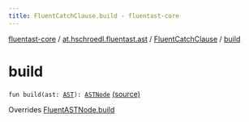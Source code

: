 ```yaml
---
title: FluentCatchClause.build - fluentast-core
---
```


[fluentast-core](../../index.html) / [at.hschroedl.fluentast.ast](../index.html) / [FluentCatchClause](index.html) / [build](.)

# build

`fun build(ast: `[`AST`](https://help.eclipse.org/neon/topic/org.eclipse.jdt.doc.isv/reference/api/org/eclipse/jdt/core/dom/AST.html)`): `[`ASTNode`](https://help.eclipse.org/neon/topic/org.eclipse.jdt.doc.isv/reference/api/org/eclipse/jdt/core/dom/ASTNode.html) [(source)](http://github.com/hschroedl/fluentast/tree/master/core/at.hschroedl.fluentast/ast/ASTNode.kt#L56)

Overrides [FluentASTNode.build](../-fluent-a-s-t-node/build.html)

